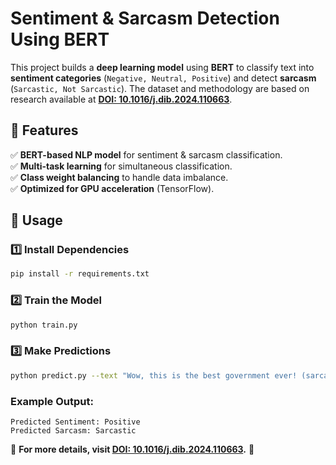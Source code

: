 # **Sentiment & Sarcasm Detection Using BERT**  

This project builds a **deep learning model** using **BERT** to classify text into **sentiment categories** (`Negative, Neutral, Positive`) and detect **sarcasm** (`Sarcastic, Not Sarcastic`). The dataset and methodology are based on research available at **[DOI: 10.1016/j.dib.2024.110663](https://doi.org/10.1016/j.dib.2024.110663)**.  

## **🔹 Features**  
✅ **BERT-based NLP model** for sentiment & sarcasm classification.  
✅ **Multi-task learning** for simultaneous classification.  
✅ **Class weight balancing** to handle data imbalance.  
✅ **Optimized for GPU acceleration** (TensorFlow).  

## **🚀 Usage**  
### **1️⃣ Install Dependencies**  
```sh
pip install -r requirements.txt
```
### **2️⃣ Train the Model**  
```sh
python train.py
```
### **3️⃣ Make Predictions**  
```sh
python predict.py --text "Wow, this is the best government ever! (sarcasm)"
```
### **Example Output:**  
```
Predicted Sentiment: Positive  
Predicted Sarcasm: Sarcastic  
```
📌 **For more details, visit [DOI: 10.1016/j.dib.2024.110663](https://doi.org/10.1016/j.dib.2024.110663).** 🚀
